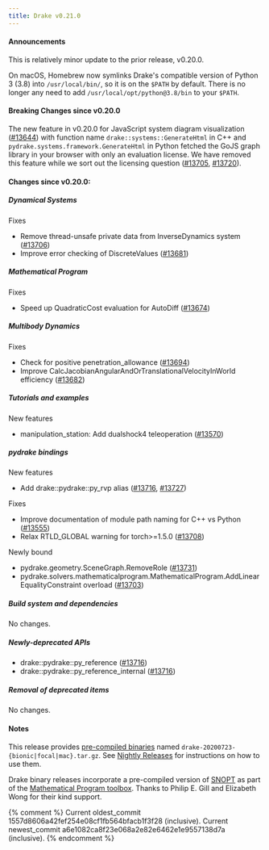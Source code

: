 ```yaml
---
title: Drake v0.21.0
---
```


#### Announcements

This is relatively minor update to the prior release, v0.20.0.

On macOS, Homebrew now symlinks Drake's compatible version of Python 3 (3.8)
into ``/usr/local/bin/``, so it is on the ``$PATH`` by default.  There is no
longer any need to add ``/usr/local/opt/python@3.8/bin`` to your ``$PATH``.

#### Breaking Changes since v0.20.0

The new feature in v0.20.0 for JavaScript system diagram visualization
([#13644][_#13644]) with function name ``drake::systems::GenerateHtml`` in C++ and
``pydrake.systems.framework.GenerateHtml`` in Python fetched the GoJS graph
library in your browser with only an evaluation license.  We have removed this
feature while we sort out the licensing question ([#13705][_#13705], [#13720][_#13720]).

#### Changes since v0.20.0:

##### Dynamical Systems

Fixes

* Remove thread-unsafe private data from InverseDynamics system ([#13706][_#13706])
* Improve error checking of DiscreteValues ([#13681][_#13681])

##### Mathematical Program

Fixes

* Speed up QuadraticCost evaluation for AutoDiff ([#13674][_#13674])

##### Multibody Dynamics

Fixes

* Check for positive penetration_allowance ([#13694][_#13694])
* Improve CalcJacobianAngularAndOrTranslationalVelocityInWorld efficiency ([#13682][_#13682])

##### Tutorials and examples

New features

* manipulation_station: Add dualshock4 teleoperation ([#13570][_#13570])

##### pydrake bindings

New features

* Add drake::pydrake::py_rvp alias ([#13716][_#13716], [#13727][_#13727])

Fixes

* Improve documentation of module path naming for C++ vs Python ([#13555][_#13555])
* Relax RTLD_GLOBAL warning for torch>=1.5.0 ([#13708][_#13708])

Newly bound

* pydrake.geometry.SceneGraph.RemoveRole ([#13731][_#13731])
* pydrake.solvers.mathematicalprogram.MathematicalProgram.AddLinearEqualityConstraint overload ([#13703][_#13703])

##### Build system and dependencies

No changes.

##### Newly-deprecated APIs

* drake::pydrake::py_reference ([#13716][_#13716])
* drake::pydrake::py_reference_internal ([#13716][_#13716])

##### Removal of deprecated items

No changes.

#### Notes

This release provides
[pre-compiled binaries](https://github.com/RobotLocomotion/drake/releases/tag/v0.21.0)
named ``drake-20200723-{bionic|focal|mac}.tar.gz``. See
[Nightly Releases](/from_binary.html#nightly-releases) for instructions on how to use them.

Drake binary releases incorporate a pre-compiled version of
[SNOPT](https://ccom.ucsd.edu/~optimizers/solvers/snopt/) as part of the
[Mathematical Program toolbox](https://drake.mit.edu/doxygen_cxx/group__solvers.html).
Thanks to Philip E. Gill and Elizabeth Wong for their kind support.

[_#13555]: https://github.com/RobotLocomotion/drake/pull/13555
[_#13570]: https://github.com/RobotLocomotion/drake/pull/13570
[_#13644]: https://github.com/RobotLocomotion/drake/pull/13644
[_#13674]: https://github.com/RobotLocomotion/drake/pull/13674
[_#13681]: https://github.com/RobotLocomotion/drake/pull/13681
[_#13682]: https://github.com/RobotLocomotion/drake/pull/13682
[_#13694]: https://github.com/RobotLocomotion/drake/pull/13694
[_#13703]: https://github.com/RobotLocomotion/drake/pull/13703
[_#13705]: https://github.com/RobotLocomotion/drake/pull/13705
[_#13706]: https://github.com/RobotLocomotion/drake/pull/13706
[_#13708]: https://github.com/RobotLocomotion/drake/pull/13708
[_#13716]: https://github.com/RobotLocomotion/drake/pull/13716
[_#13720]: https://github.com/RobotLocomotion/drake/pull/13720
[_#13727]: https://github.com/RobotLocomotion/drake/pull/13727
[_#13731]: https://github.com/RobotLocomotion/drake/pull/13731

{% comment %}
  Current oldest_commit 1557d8606a42fef254e08cf1fb564bfacb1f3f28 (inclusive).
  Current newest_commit a6e1082ca8f23e068a2e82e6462e1e9557138d7a (inclusive).
{% endcomment %}

